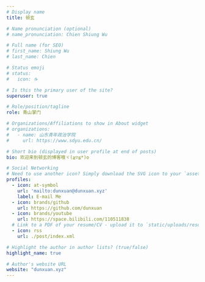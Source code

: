 ```yaml
---
# Display name
title: 顿玄

# Name pronunciation (optional)
# name_pronunciation: Chien Shiung Wu

# Full name (for SEO)
# first_name: Shiung Wu
# last_name: Chien

# Status emoji
# status:
#   icon: ☕️

# Is this the primary user of the site?
superuser: true

# Role/position/tagline
role: 青山掌门

# Organizations/Affiliations to show in About widget
# organizations:
#   - name: 山东青年政治学院
#     url: https://www.sdyu.edu.cn/

# Short bio (displayed in user profile at end of posts)
bio: 欢迎来到顿玄的博客哦ヾ(≧▽≦*)o

# Social Networking
# Need to use another icon? Simply download the SVG icon to your `assets/media/icons/` folder.
profiles:
  - icon: at-symbol
    url: 'mailto:dunxuan@dunxuan.xyz'
    label: E-mail Me
  - icon: brands/github
    url: https://github.com/dunxuan
  - icon: brands/youtube
    url: https://space.bilibili.com/110511838
  # Link to a PDF of your resume/CV - upload it to `static/uploads/resume.pdf`
  - icon: rss
    url: ./post/index.xml

# Highlight the author in author lists? (true/false)
highlight_name: true

# Author's website URL
website: "dunxuan.xyz"
---
```

